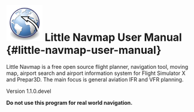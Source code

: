 # ![Little Navmap](../images/littlenavmap.svg "Little Navmap") Little Navmap User Manual {#little-navmap-user-manual}

Little Navmap is a free open source flight planner, navigation tool, moving map, airport search and airport information system for Flight Simulator X and Prepar3D. The main focus is general aviation IFR and VFR planning. 

Version 1.1.0.devel

**Do not use this program for real world navigation.**

